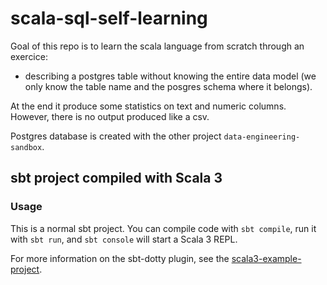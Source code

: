 # scala-sql-self-learning

Goal of this repo is to learn the scala language from scratch through an exercice: 
 - describing a postgres table without knowing the entire data model (we only know the table name and the posgres schema where it belongs).

At the end it produce some statistics on text and numeric columns. However, there is no output produced like a csv.

Postgres database is created with the other project `data-engineering-sandbox`.

## sbt project compiled with Scala 3

### Usage

This is a normal sbt project. You can compile code with `sbt compile`, run it with `sbt run`, and `sbt console` will start a Scala 3 REPL.

For more information on the sbt-dotty plugin, see the
[scala3-example-project](https://github.com/scala/scala3-example-project/blob/main/README.md).
